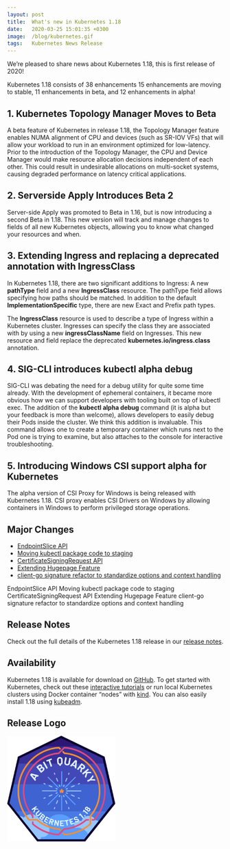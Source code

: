 ```yaml
---
layout: post
title:  What's new in Kubernetes 1.18
date:   2020-03-25 15:01:35 +0300
image:  /blog/kubernetes.gif
tags:   Kubernetes News Release
---
```

We’re pleased to share news about Kubernetes 1.18, this is first release of 2020! 

Kubernetes 1.18 consists of 38 enhancements 15 enhancements are moving to stable, 11 enhancements in beta, and 12 enhancements in alpha!

## 1. Kubernetes Topology Manager Moves to Beta
A beta feature of Kubernetes in release 1.18, the Topology Manager feature enables NUMA alignment of CPU and devices (such as SR-IOV VFs) that will allow your workload to run in an environment optimized for low-latency. Prior to the introduction of the Topology Manager, the CPU and Device Manager would make resource allocation decisions independent of each other. This could result in undesirable allocations on multi-socket systems, causing degraded performance on latency critical applications.

## 2. Serverside Apply Introduces Beta 2
Server-side Apply was promoted to Beta in 1.16, but is now introducing a second Beta in 1.18. This new version will track and manage changes to fields of all new Kubernetes objects, allowing you to know what changed your resources and when.

## 3. Extending Ingress and replacing a deprecated annotation with IngressClass
In Kubernetes 1.18, there are two significant additions to Ingress: A new __pathType__ field and a new __IngressClass__ resource. The pathType field allows specifying how paths should be matched. In addition to the default __ImplementationSpecific__ type, there are new Exact and Prefix path types.

The __IngressClass__ resource is used to describe a type of Ingress within a Kubernetes cluster. Ingresses can specify the class they are associated with by using a new __ingressClassName__ field on Ingresses. This new resource and field replace the deprecated __kubernetes.io/ingress.class__ annotation.

## 4. SIG-CLI introduces kubectl alpha debug
SIG-CLI was debating the need for a debug utility for quite some time already. With the development of ephemeral containers, it became more obvious how we can support developers with tooling built on top of kubectl exec. The addition of the __kubectl alpha debug__ command (it is alpha but your feedback is more than welcome), allows developers to easily debug their Pods inside the cluster. We think this addition is invaluable. This command allows one to create a temporary container which runs next to the Pod one is trying to examine, but also attaches to the console for interactive troubleshooting.

## 5. Introducing Windows CSI support alpha for Kubernetes
The alpha version of CSI Proxy for Windows is being released with Kubernetes 1.18. CSI proxy enables CSI Drivers on Windows by allowing containers in Windows to perform privileged storage operations.


## Major Changes
<ul><li><a href="https://github.com/kubernetes/enhancements/issues/752" target="_blank">EndpointSlice API</a></li><li><a href="https://github.com/kubernetes/enhancements/issues/1020" target="_blank">Moving kubectl package code to staging</a></li><li><a href="https://github.com/kubernetes/enhancements/issues/1513" target="_blank">CertificateSigningRequest API</a></li><li><a href="https://github.com/kubernetes/enhancements/issues/1539" target="_blank">Extending Hugepage Feature</a></li><li><a href="https://github.com/kubernetes/enhancements/issues/1601" target="_blank">client-go signature refactor to standardize options and context handling</a></li></ul>

EndpointSlice API
Moving kubectl package code to staging
CertificateSigningRequest API
Extending Hugepage Feature
client-go signature refactor to standardize options and context handling

## Release Notes
<p>Check out the full details of the Kubernetes 1.18 release in our <a href="https://github.com/kubernetes/kubernetes/blob/master/CHANGELOG/CHANGELOG-1.18.md" target="_blank">release notes</a>.</p>

## Availability
<p>Kubernetes 1.18 is available for download on <a href="https://github.com/kubernetes/kubernetes/releases/tag/v1.18.0" target="_blank">GitHub</a>. To get started with Kubernetes, check out these <a href="https://kubernetes.io/docs/tutorials/" target="_blank">interactive tutorials</a> or run local Kubernetes clusters using Docker container “nodes” with <a href="https://kind.sigs.k8s.io/" target="_blank">kind</a>. You can also easily install 1.18 using <a href="https://kubernetes.io/docs/setup/independent/create-cluster-kubeadm/" target="_blank">kubeadm</a>.</p>

## Release Logo
<img src="/images/blog/kubernetes-release-logo.png" width="50%">


